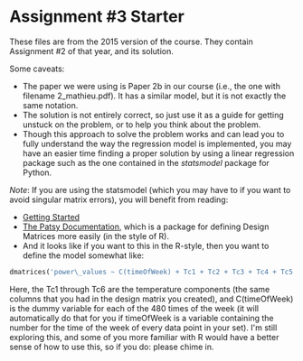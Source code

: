 # Assignment \#3 Starter

These files are from the 2015 version of the course. They contain Assignment \#2 of that year, and its solution.

Some caveats:

- The paper we were using is Paper 2b in our course (i.e., the one with filename 2\_mathieu.pdf). It has a similar model, but it is not exactly the same notation.
- The solution is not entirely correct, so just use it as a guide for getting unstuck on the problem, or to help you think about the problem.
- Though this approach to solve the problem works and can lead you to fully understand the way the regression model is implemented, you may have an easier time finding a proper solution by using a linear regression package such as the one contained in the *statsmodel* package for Python.

*Note*: If you are using the statsmodel (which you may have to if you want to avoid singular matrix errors), you will benefit from reading:
- [Getting Started](http://www.statsmodels.org/stable/gettingstarted.html?highlight=dummy)
- [The Patsy Documentation](https://patsy.readthedocs.io/en/latest/quickstart.html?highlight=dummy), which is a package for defining Design Matrices more easily (in the style of R).
- And it looks like if you want to this in the R-style, then you want to define the model somewhat like: 
```python
dmatrices('power\_values ~ C(timeOfWeek) + Tc1 + Tc2 + Tc3 + Tc4 + Tc5 + Tc6', data=df, return_type='dataframe')
```
Here, the Tc1 through Tc6 are the temperature components (the same columns that you had in the design matrix you created), and C(timeOfWeek) is the dummy variable for each of the 480 times of the week (it will automatically do that for you if timeOfWeek is a variable containing the number for the time of the week of every data point in your set).
I'm still exploring this, and some of you more familiar with R would have a better sense of how to use this, so if you do: please chime in.
